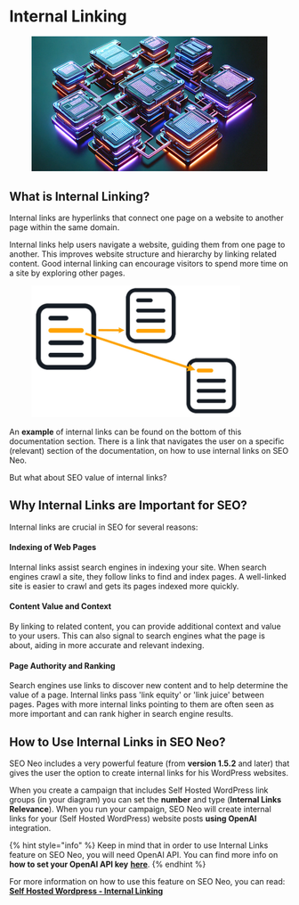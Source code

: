 # Internal Linking

<figure><img src="../../.gitbook/assets/internal link - low.jpg" alt=""><figcaption></figcaption></figure>

## What is Internal Linking?

Internal links are hyperlinks that connect one page on a website to another page within the same domain.

Internal links help users navigate a website, guiding them from one page to another. This improves website structure and hierarchy by linking related content. Good internal linking can encourage visitors to spend more time on a site by exploring other pages.&#x20;

<figure><img src="../../.gitbook/assets/internal links.jpg" alt="" width="375"><figcaption></figcaption></figure>

An **example** of internal links can be found on the bottom of this documentation section. There is a link that navigates the user on a specific (relevant) section of the documentation, on how to use internal links on SEO Neo.

But what about SEO value of internal links?

## Why Internal Links are Important for SEO?

Internal links are crucial in SEO for several reasons:

#### Indexing of Web Pages

Internal links assist search engines in indexing your site. When search engines crawl a site, they follow links to find and index pages. A well-linked site is easier to crawl and gets its pages indexed more quickly.

#### Content Value and Context

By linking to related content, you can provide additional context and value to your users. This can also signal to search engines what the page is about, aiding in more accurate and relevant indexing.

#### Page Authority and Ranking

Search engines use links to discover new content and to help determine the value of a page. Internal links pass 'link equity' or 'link juice' between pages. Pages with more internal links pointing to them are often seen as more important and can rank higher in search engine results.

## How to Use Internal Links in SEO Neo?

SEO Neo includes a very powerful feature (from **version 1.5.2** and later) that gives the user the option to create internal links for his WordPress websites.&#x20;

When you create a campaign that includes Self Hosted WordPress link groups (in your diagram) you can set the **number** and type (**Internal Links Relevance**). When you run your campaign, SEO Neo will create internal links for your (Self Hosted WordPress) website posts **using OpenAI** integration.

{% hint style="info" %}
Keep in mind that in order to use Internal Links feature on SEO Neo, you will need OpenAI API. You can find more info on **how to set your OpenAI API key**  [**here**](../../documentation/features/openai-for-content-buckets.md#setting-openai-secret-key-api-key-on-seo-neo).
{% endhint %}

For more information on how to use this feature on SEO Neo, you can read: [**Self Hosted Wordpress - Internal Linking** ](broken-reference)&#x20;
